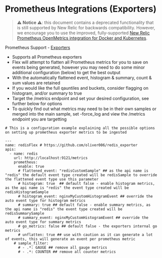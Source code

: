 # Prometheus Integrations (Exporters)

> ⚠️ **Notice** ⚠️: this document contains a deprecated functionality that is still
> supported by New Relic for backwards compatibility. However, we encourage you to
> use the improved, fully-supported [New Relic Prometheus OpenMetrics integration for Docker and Kubernetes](https://docs.newrelic.com/docs/integrations/prometheus-integrations). 

Prometheus Support - [Exporters](https://prometheus.io/docs/instrumenting/exporters/)

- Supports all Prometheus exporters
- Flex will attempt to flatten all Prometheus metrics for you to save on events being generated, however you may need to do some minor additional configuration (below) to get the best output
- With the automatically flattened event, histogram & summary, count & sum values are retained
- If you would like the full qauntiles and buckets, consider flagging on histogram, and/or summary to true
- Target the /metrics endpoint and set your desired configuration, see further below for options
- To quickly find out what metrics may need to be in their own samples or merged into the main sample, set -force_log and view the /metrics endpoint you are targetting

```
# This is a configuration example explaining all the possible options on setting up prometheus exporter metrics to be ingested

---
name: redisFlex # https://github.com/oliver006/redis_exporter
apis: 
  - name: redis
    url: http://localhost:9121/metrics 
    prometheus: 
      enable: true
      # flattened_event: "redisCustomSample" ## as the api name is "redis" the default event type created will be redisSample to override the flattened event type use this parameter 
      # histogram: true  ## default false - enable histogram metrics, as the api name is "redis" the event type created will be redisHistogramSample
      # histogram_event: nginxMyCustomHistogramEvent ## override the auto event type for histogram metrics
      # summary: true ## default false - enable summary metrics, as the api name is "redis" the event type created will be redisSummarySample
      # summary_event: nginxMyCustomHistogramEvent ## override the auto event type for summary metrics
      # go_metrics: false ## default false - the exporters internal go metrics
      # unflatten: true ## use with caution as it can generate a lot of events, this will generate an event per prometheus metric
    # sample_filter:
      # - .*: GAUGE ## remove all gauge metrics
      # - .*: COUNTER ## remove all counter metrics
```